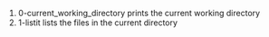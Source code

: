 1. 0-current_working_directory prints the current working directory
2. 1-listit lists the files in the current directory